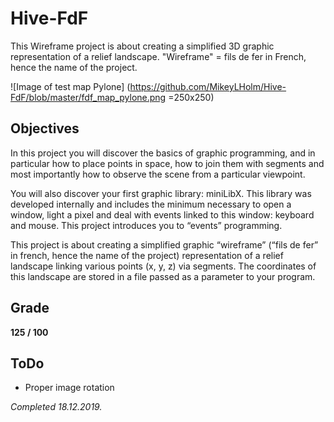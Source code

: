 # Hive-FdF
This Wireframe project is about creating a simplified 3D graphic representation of a relief landscape.
"Wireframe" = fils de fer in French, hence the name of the project.

![Image of test map Pylone]
(https://github.com/MikeyLHolm/Hive-FdF/blob/master/fdf_map_pylone.png =250x250)

## Objectives
In this project you will discover the basics of graphic programming, and in particular how
to place points in space, how to join them with segments and most importantly how to
observe the scene from a particular viewpoint.

You will also discover your first graphic library: miniLibX. This library was developed
internally and includes the minimum necessary to open a window, light a pixel and deal
with events linked to this window: keyboard and mouse. This project introduces you to
“events” programming. 

This project is about creating a simplified graphic “wireframe” (“fils de fer” in french,
hence the name of the project) representation of a relief landscape linking various points
(x, y, z) via segments. The coordinates of this landscape are stored in a file passed as
a parameter to your program.

## Grade
**125 / 100**

## ToDo
* Proper image rotation



_Completed 18.12.2019._
